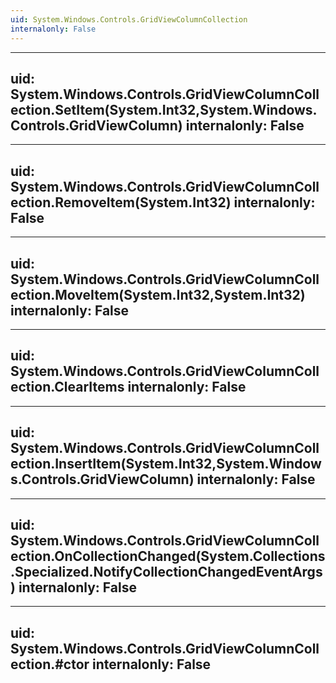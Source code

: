 ```yaml
---
uid: System.Windows.Controls.GridViewColumnCollection
internalonly: False
---
```


---
uid: System.Windows.Controls.GridViewColumnCollection.SetItem(System.Int32,System.Windows.Controls.GridViewColumn)
internalonly: False
---

---
uid: System.Windows.Controls.GridViewColumnCollection.RemoveItem(System.Int32)
internalonly: False
---

---
uid: System.Windows.Controls.GridViewColumnCollection.MoveItem(System.Int32,System.Int32)
internalonly: False
---

---
uid: System.Windows.Controls.GridViewColumnCollection.ClearItems
internalonly: False
---

---
uid: System.Windows.Controls.GridViewColumnCollection.InsertItem(System.Int32,System.Windows.Controls.GridViewColumn)
internalonly: False
---

---
uid: System.Windows.Controls.GridViewColumnCollection.OnCollectionChanged(System.Collections.Specialized.NotifyCollectionChangedEventArgs)
internalonly: False
---

---
uid: System.Windows.Controls.GridViewColumnCollection.#ctor
internalonly: False
---
